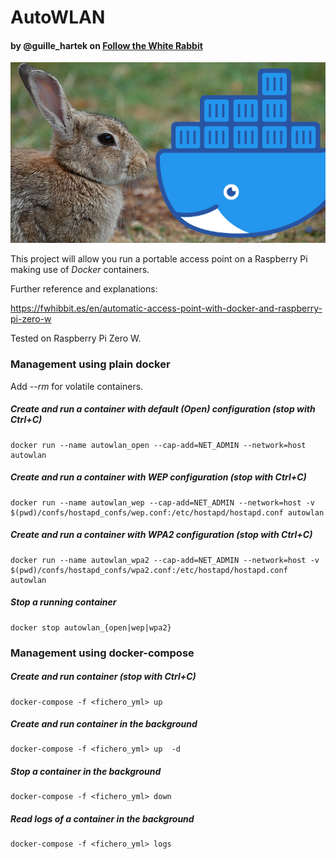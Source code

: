 # AutoWLAN
#### by @guille_hartek on [Follow the White Rabbit](https://fwhibbit.es)

![](cover.png)

This project will allow you run a portable access point on a Raspberry Pi making use of _Docker_ containers. 

Further reference and explanations: 

<https://fwhibbit.es/en/automatic-access-point-with-docker-and-raspberry-pi-zero-w>

Tested on Raspberry Pi Zero W.


### Management using plain docker
Add _--rm_ for volatile containers. 
##### Create and run a container with default (Open) configuration (stop with Ctrl+C)
~~~
docker run --name autowlan_open --cap-add=NET_ADMIN --network=host  autowlan
~~~
##### Create and run a container with WEP configuration (stop with Ctrl+C)
~~~
docker run --name autowlan_wep --cap-add=NET_ADMIN --network=host -v $(pwd)/confs/hostapd_confs/wep.conf:/etc/hostapd/hostapd.conf autowlan
~~~
##### Create and run a container with WPA2 configuration (stop with Ctrl+C)
~~~
docker run --name autowlan_wpa2 --cap-add=NET_ADMIN --network=host -v $(pwd)/confs/hostapd_confs/wpa2.conf:/etc/hostapd/hostapd.conf autowlan
~~~
##### Stop a running container
~~~
docker stop autowlan_{open|wep|wpa2}
~~~


### Management using docker-compose
##### Create and run container (stop with Ctrl+C)
~~~
docker-compose -f <fichero_yml> up
~~~
##### Create and run container in the background
~~~
docker-compose -f <fichero_yml> up  -d
~~~
##### Stop a container in the background
~~~
docker-compose -f <fichero_yml> down
~~~
##### Read logs of a container in the background
~~~
docker-compose -f <fichero_yml> logs
~~~